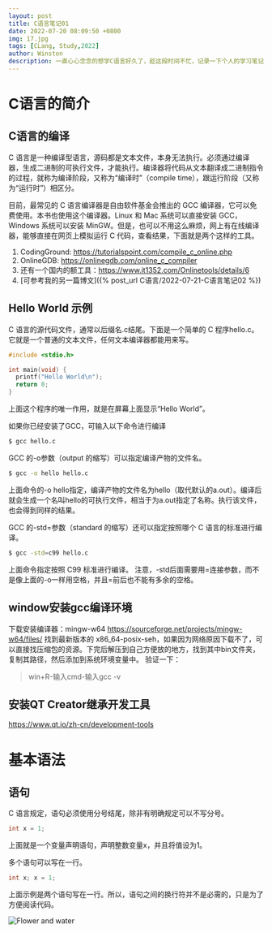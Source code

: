 ```yaml
---
layout: post
title: C语言笔记01
date: 2022-07-20 08:09:50 +0800
img: 17.jpg
tags: [CLang, Study,2022]
author: Winston
description: 一直心心念念的想学C语言好久了，趁这段时间不忙，记录一下个人的学习笔记。我这里只记录C语言和JS中的不同部分，相同部分（运算符、流程语句等）的就不再赘述了。
---
```


# C语言的简介

## C语言的编译
C 语言是一种编译型语言，源码都是文本文件，本身无法执行。必须通过编译器，生成二进制的可执行文件，才能执行。编译器将代码从文本翻译成二进制指令的过程，就称为编译阶段，又称为“编译时”（compile time），跟运行阶段（又称为“运行时”）相区分。

目前，最常见的 C 语言编译器是自由软件基金会推出的 GCC 编译器，它可以免费使用。本书也使用这个编译器。Linux 和 Mac 系统可以直接安装 GCC，Windows 系统可以安装 MinGW。但是，也可以不用这么麻烦，网上有在线编译器，能够直接在网页上模拟运行 C 代码，查看结果，下面就是两个这样的工具。

1. CodingGround: https://tutorialspoint.com/compile_c_online.php
2. OnlineGDB: https://onlinegdb.com/online_c_compiler
3. 还有一个国内的额工具：https://www.it1352.com/Onlinetools/details/6
4. [可参考我的另一篇博文]({% post_url C语言/2022-07-21-C语言笔记02 %})


## Hello World 示例

C 语言的源代码文件，通常以后缀名.c结尾。下面是一个简单的 C 程序hello.c。它就是一个普通的文本文件，任何文本编译器都能用来写。

```c
#include <stdio.h>

int main(void) {
  printf("Hello World\n");
  return 0;
}
```
上面这个程序的唯一作用，就是在屏幕上面显示“Hello World”。

如果你已经安装了GCC，可输入以下命令进行编译
```bash
$ gcc hello.c
```

GCC 的-o参数（output 的缩写）可以指定编译产物的文件名。
```bash
$ gcc -o hello hello.c 
```

上面命令的-o hello指定，编译产物的文件名为hello（取代默认的a.out）。编译后就会生成一个名叫hello的可执行文件，相当于为a.out指定了名称。执行该文件，也会得到同样的结果。

GCC 的-std=参数（standard 的缩写）还可以指定按照哪个 C 语言的标准进行编译。
```bash
$ gcc -std=c99 hello.c
```
上面命令指定按照 C99 标准进行编译。
注意，-std后面需要用=连接参数，而不是像上面的-o一样用空格，并且=前后也不能有多余的空格。


## window安装gcc编译环境

下载安装编译器：mingw-w64 https://sourceforge.net/projects/mingw-w64/files/
找到最新版本的 x86_64-posix-seh，如果因为网络原因下载不了，可以直接找压缩包的资源。下完后解压到自己方便放的地方，找到其中bin文件夹，复制其路径，然后添加到系统环境变量中。
验证一下：
> win+R-输入cmd-输入gcc -v


## 安装QT Creator继承开发工具
https://www.qt.io/zh-cn/development-tools






# 基本语法

## 语句

C 语言规定，语句必须使用分号结尾，除非有明确规定可以不写分号。
```c
int x = 1;
```
上面就是一个变量声明语句，声明整数变量x，并且将值设为1。

多个语句可以写在一行。

```c
int x; x = 1;
```
上面示例是两个语句写在一行。所以，语句之间的换行符并不是必需的，只是为了方便阅读代码。








![Flower and water]({{site.baseurl}}/images/pages/18.jpg)

